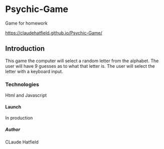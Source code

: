 # Psychic-Game
Game for homework

 https://claudehatfield.github.io/Psychic-Game/

## Introduction

This game the computer will select a random letter from the alphabet. The user will have 9 guesses as to what that letter is. 
The user will select the letter with a keyboard input.

### Technologies

Html and Javascript

#### Launch

In production

##### Author

CLaude Hatfield
